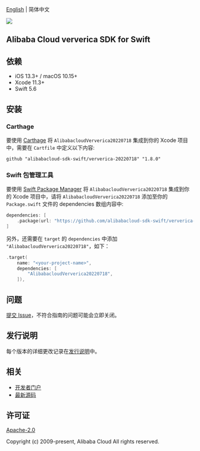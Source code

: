 [English](README.md) | 简体中文

![](https://aliyunsdk-pages.alicdn.com/icons/AlibabaCloud.svg)

## Alibaba Cloud ververica SDK for Swift

## 依赖

- iOS 13.3+ / macOS 10.15+
- Xcode 11.3+
- Swift 5.6

## 安装

### Carthage

要使用 [Carthage](https://github.com/Carthage/Carthage) 将 `AlibabacloudVerverica20220718` 集成到你的 Xcode 项目中，需要在 `Cartfile` 中定义以下内容:

```ogdl
github "alibabacloud-sdk-swift/ververica-20220718" "1.8.0"
```

### Swift 包管理工具

要使用 [Swift Package Manager](https://swift.org/package-manager/) 将 `AlibabacloudVerverica20220718` 集成到你的 Xcode 项目中，请将 `AlibabacloudVerverica20220718` 添加至你的 `Package.swift` 文件的 dependencies 数组内容中:

```swift
dependencies: [
    .package(url: "https://github.com/alibabacloud-sdk-swift/ververica-20220718.git", from: "1.8.0")
]
```

另外，还需要在 `target` 的 `dependencies` 中添加 `"AlibabacloudVerverica20220718"`，如下：

```swift
.target(
    name: "<your-project-name>",
    dependencies: [
        "AlibabacloudVerverica20220718",
    ]),
```

## 问题

[提交 Issue](https://github.com/alibabacloud-sdk-swift/ververica-20220718/issues/new)，不符合指南的问题可能会立即关闭。

## 发行说明

每个版本的详细更改记录在[发行说明](./ChangeLog.txt)中。

## 相关

* [开发者门户](https://next.api.aliyun.com/home)
* [最新源码](https://github.com/alibabacloud-sdk-swift/ververica-20220718)

## 许可证

[Apache-2.0](http://www.apache.org/licenses/LICENSE-2.0)

Copyright (c) 2009-present, Alibaba Cloud All rights reserved.
